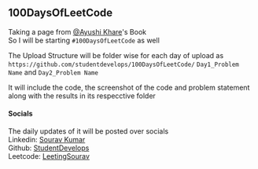 ## 100DaysOfLeetCode

Taking a page from [@Ayushi Khare](https://github.com/ayushi-Khare/)'s Book  
So I will be starting `#100DaysOfLeetCode` as well  

The Upload Structure will be folder wise for each day of upload as  
`https://github.com/studentdevelops/100DaysOfLeetCode/` `Day1_Problem Name` and `Day2_Problem Name`  

It will include the code, the screenshot of the code and problem statement along with the results in its respecctive folder



#### Socials
The daily updates of it will be posted over socials  
Linkedin: [Sourav Kumar](https://www.linkedin.com/in/23souravkumar/)  
Github: [StudentDevelops](https://github.com/studentdevelops/)  
Leetcode: [LeetingSourav](https://leetcode.com/LeetingSourav/)

